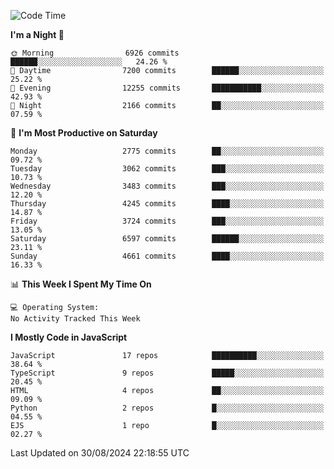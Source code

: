 <!--START_SECTION:waka-->
![Code Time](http://img.shields.io/badge/Code%20Time-3%2C337%20hrs%2038%20mins-blue)

**I'm a Night 🦉** 

```text
🌞 Morning                6926 commits        ██████░░░░░░░░░░░░░░░░░░░   24.26 % 
🌆 Daytime                7200 commits        ██████░░░░░░░░░░░░░░░░░░░   25.22 % 
🌃 Evening                12255 commits       ███████████░░░░░░░░░░░░░░   42.93 % 
🌙 Night                  2166 commits        ██░░░░░░░░░░░░░░░░░░░░░░░   07.59 % 
```
📅 **I'm Most Productive on Saturday** 

```text
Monday                   2775 commits        ██░░░░░░░░░░░░░░░░░░░░░░░   09.72 % 
Tuesday                  3062 commits        ███░░░░░░░░░░░░░░░░░░░░░░   10.73 % 
Wednesday                3483 commits        ███░░░░░░░░░░░░░░░░░░░░░░   12.20 % 
Thursday                 4245 commits        ████░░░░░░░░░░░░░░░░░░░░░   14.87 % 
Friday                   3724 commits        ███░░░░░░░░░░░░░░░░░░░░░░   13.05 % 
Saturday                 6597 commits        ██████░░░░░░░░░░░░░░░░░░░   23.11 % 
Sunday                   4661 commits        ████░░░░░░░░░░░░░░░░░░░░░   16.33 % 
```


📊 **This Week I Spent My Time On** 

```text
💻 Operating System: 
No Activity Tracked This Week
```

**I Mostly Code in JavaScript** 

```text
JavaScript               17 repos            ██████████░░░░░░░░░░░░░░░   38.64 % 
TypeScript               9 repos             █████░░░░░░░░░░░░░░░░░░░░   20.45 % 
HTML                     4 repos             ██░░░░░░░░░░░░░░░░░░░░░░░   09.09 % 
Python                   2 repos             █░░░░░░░░░░░░░░░░░░░░░░░░   04.55 % 
EJS                      1 repo              █░░░░░░░░░░░░░░░░░░░░░░░░   02.27 % 
```




 Last Updated on 30/08/2024 22:18:55 UTC
<!--END_SECTION:waka-->

<!--
**likaiqiang/likaiqiang** is a ✨ _special_ ✨ repository because its `README.md` (this file) appears on your GitHub profile.

Here are some ideas to get you started:

- 🔭 I’m currently working on ...
- 🌱 I’m currently learning ...
- 👯 I’m looking to collaborate on ...
- 🤔 I’m looking for help with ...
- 💬 Ask me about ...
- 📫 How to reach me: ...
- 😄 Pronouns: ...
- ⚡ Fun fact: ...
-->
